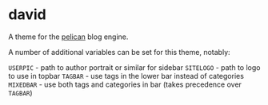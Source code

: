 david
=====

A theme for the [pelican](https://github.com/getpelican/pelican) blog engine.

A number of additional variables can be set for this theme, notably:

  `USERPIC` - path to author portrait or similar for sidebar
  `SITELOGO` - path to logo to use in topbar
  `TAGBAR` - use tags in the lower bar instead of categories
  `MIXEDBAR` - use both tags and categories in bar (takes precedence over `TAGBAR`)